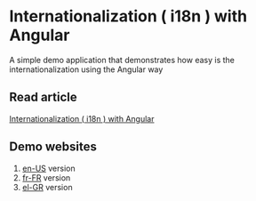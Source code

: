 # Internationalization ( i18n ) with Angular

A simple demo application that demonstrates how easy is the internationalization using the Angular way

## Read article

[Internationalization ( i18n ) with Angular](https://dev.to/thpadelis/internationalization-i18n-with-angular-4ao7)

## Demo websites

1. [en-US](https://thpadelis.github.io/ng-internationalization/) version
2. [fr-FR](https://thpadelis.github.io/ng-internationalization/fr/) version
3. [el-GR](https://thpadelis.github.io/ng-internationalization/el/) version
